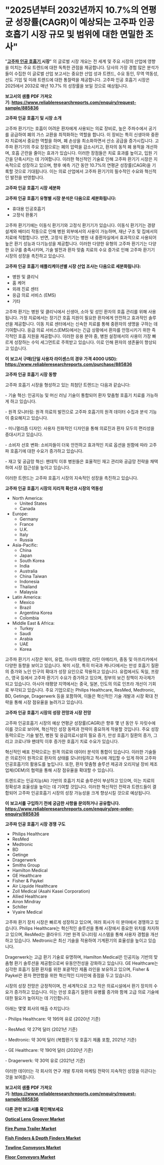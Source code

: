 <p><h1>"2025년부터 2032년까지 10.7%의 연평균 성장률(CAGR)이 예상되는 고주파 인공호흡기 시장 규모 및 범위에 대한 면밀한 조사"</h1></p><p>"<strong><a href="https://www.reliableresearchreports.com/high-frequency-ventilator-r885836?utm_campaign=106&utm_medium=7&utm_source=Github&utm_content=ia&utm_term=11042025&utm_id=high-frequency-ventilator">고주파 인공 호흡기&nbsp;</a></strong><strong>시장</strong>" 의 글로벌 시장 개요는 전 세계 및 주요 시장의 산업에 영향을 미치는 주요 트렌드에 대한 독특한 관점을 제공합니다. 당사의 가장 경험 많은 분석가들이 수집한 이 글로벌 산업 보고서는 중요한 산업 성과 트렌드, 수요 동인, 무역 역동성, 선도 기업 및 미래 트렌드에 대한 통찰력을 제공합니다. 고주파 인공 호흡기 시장은 2025에서 2032로 매년 10.7% 의 성장률을 보일 것으로 예상됩니다.&nbsp;</p>
<p><strong>보고서의 샘플 PDF 가져오기:&nbsp;<a href="https://www.reliableresearchreports.com/enquiry/request-sample/885836?utm_campaign=106&utm_medium=7&utm_source=Github&utm_content=ia&utm_term=11042025&utm_id=high-frequency-ventilator">https://www.reliableresearchreports.com/enquiry/request-sample/885836</a></strong></p>
<p><strong>고주파 인공 호흡기 및 시장 소개</strong></p>
<p><p>고주파 환기기는 호흡이 어려운 환자에게 사용되는 의료 장비로, 높은 주파수에서 공기를 공급하여 폐의 가스 교환을 최적화하는 역할을 합니다. 이 장비는 특히 신생아와 중환자 치료에서 중요한 역할을 하며, 폐 손상을 최소화하면서 산소 공급을 증가시킵니다. 고주파 환기기의 주요 장점으로는 폐의 압력을 감소시키고, 환자의 동적 폐 용적을 개선하며, 호흡 곤란을 줄이는 효과가 있습니다. 이러한 장점들은 치료 효과를 높이고, 입원 기간을 단축시키는 데 기여합니다. 이러한 혁신적인 기술로 인해 고주파 환기기 시장은 지속적으로 성장하고 있으며, 향후 예측 기간 동안 10.7%의 연평균 성장률(CAGR)을 기록할 것으로 기대됩니다. 이는 의료 산업에서 고주파 환기기의 필수적인 수요와 혁신적인 발전을 반영합니다.</p></p>
<p><strong>고주파 인공 호흡기 시장 세분화</strong></p>
<p><strong>고주파 인공 호흡기 유형별 시장 분석은 다음으로 세분화됩니다:</strong></p>
<p><ul><li>휴대용 인공호흡기</li><li>고정식 환풍기</li></ul></p>
<p><p>고주파 환기기에는 이동식 환기기와 고정식 환기기가 있습니다. 이동식 환기기는 경량 설계와 배터리 작동으로 인해 병원 외부에서의 사용이 가능하며, 재난 구조 및 집에서의 치료에 적합합니다. 반면, 고정식 환기기는 병원 내 중환자실에서 효과적으로 사용되어 높은 환기 성능과 다기능성을 제공합니다. 이러한 다양한 유형의 고주파 환기기는 다양한 요구를 충족시키며, 기술 발전과 환자 맞춤 치료의 수요 증가로 인해 고주파 환기기 시장의 성장을 촉진하고 있습니다.</p></p>
<p><strong>고주파 인공 호흡기 애플리케이션별 시장 산업 조사는 다음으로 세분화됩니다:</strong></p>
<p><ul><li>병원 및 클리닉</li><li>홈 케어</li><li>외래 진료 센터</li><li>응급 의료 서비스 (EMS)</li><li>기타</li></ul></p>
<p><p>고주파 환기는 병원 및 클리닉에서 신생아, 소아 및 성인 환자의 호흡 관리를 위해 사용됩니다. 가정 치료에서는 장기간 호흡 지원이 필요한 환자에게 안전하고 효과적인 솔루션을 제공합니다. 이동 치료 센터에서는 신속한 치료를 통해 중환자의 생명을 구하는 데 기여합니다. 응급 의료 서비스(EMS)에서는 긴급 상황에서 환자를 안정시키기 위한 즉각적인 호흡 지원을 제공합니다. 이러한 응용 분야 중, 병원 설정에서의 사용이 가장 빠르게 성장하는 수익 세그먼트로 주목받고 있습니다. 이로 인해 환자의 생존율이 향상되고 있습니다.  </p></p>
<p><strong>이 보고서 구매(단일 사용자 라이센스의 경우 가격 4000 USD): <a href="https://www.reliableresearchreports.com/purchase/885836?utm_campaign=106&utm_medium=7&utm_source=Github&utm_content=ia&utm_term=11042025&utm_id=high-frequency-ventilator">https://www.reliableresearchreports.com/purchase/885836</a></strong></p>
<p><strong>고주파 인공 호흡기 시장 동향</strong></p>
<p><p>고주파 호흡기 시장을 형성하고 있는 최첨단 트렌드는 다음과 같습니다:</p><p>- 기술 혁신: 인공지능 및 머신 러닝 기술이 통합되어 환자 맞춤형 호흡기 치료를 가능하게 하고 있습니다.</p><p>- 원격 모니터링: 원격 의료의 발전으로 고주파 호흡기의 원격 데이터 수집과 분석 기능이 중요해지고 있습니다.</p><p>- 미니멀리즘 디자인: 사용자 친화적인 디자인을 통해 의료진과 환자 모두의 편리성을 증대시키고 있습니다.</p><p>- 소비자 선호 변화: 소비자들이 더욱 안전하고 효과적인 치료 옵션을 원함에 따라 고주파 호흡기에 대한 수요가 증가하고 있습니다.</p><p>- 재고 및 공급망 혁신: 팬데믹 이후 병원들은 효율적인 재고 관리와 공급망 전략을 채택하여 시장 접근성을 높이고 있습니다.</p><p>이러한 트렌드는 고주파 호흡기 시장의 지속적인 성장을 촉진하고 있습니다.</p></p>
<p><strong>고주파 인공 호흡기 시장의 지리적 확산과 시장의 역동성</strong></p>
<p><ul>
    <li>
        North America:
        <ul>
            <li>United States</li>
            <li>Canada</li>
        </ul>
    </li>
    <li>
        Europe:
        <ul>
            <li>Germany</li>
            <li>France</li>
            <li>U.K.</li>
            <li>Italy</li>
            <li>Russia</li>
        </ul>
    </li>
    <li>
        Asia-Pacific:
        <ul>
            <li>China</li>
            <li>Japan</li>
            <li>South Korea</li>
            <li>India</li>
            <li>Australia</li>
            <li>China Taiwan</li>
            <li>Indonesia</li>
            <li>Thailand</li>
            <li>Malaysia</li>
        </ul>
    </li>
    <li>
        Latin America:
        <ul>
            <li>Mexico</li>
            <li>Brazil</li>
            <li>Argentina Korea</li>
            <li>Colombia</li>
        </ul>
    </li>
    <li>
        Middle East & Africa:
        <ul>
            <li>Turkey</li>
            <li>Saudi</li>
            <li>Arabia</li>
            <li>UAE</li>
            <li>Korea</li>
        </ul>
    </li>
    </ul></p>
<p><p>고주파 환기기 시장은 북미, 유럽, 아시아 태평양, 라틴 아메리카, 중동 및 아프리카에서 다양한 동향을 보이고 있습니다. 북미 시장, 특히 미국과 캐나다에서는 만성 호흡기 질환의 증가와 노인 인구의 확대가 성장 요인으로 작용하고 있습니다. 유럽에서도 독일, 프랑스, 영국 등에서 고주파 환기기 수요가 증가하고 있으며, 정부의 보건 정책이 자극제가 되고 있습니다. 아시아 태평양 지역에서는 중국, 일본, 인도의 의료 인프라 개선이 기회로 부각되고 있습니다. 주요 기업으로는 Philips Healthcare, ResMed, Medtronic, BD, Getinge, Dragerwerk 등을 포함하여, 이들은 혁신적인 기술 개발과 시장 확대 전략을 통해 시장 점유율을 늘려가고 있습니다. </p></p>
<p><strong>고주파 인공 호흡기 시장의 성장 전망과 시장 전망</strong></p>
<p><p>고주파 인공호흡기 시장의 예상 연평균 성장률(CAGR)은 향후 몇 년 동안 두 자릿수에 이를 것으로 보이며, 혁신적인 성장 동력과 전략이 중요하게 작용할 것입니다. 주요 성장 동력으로는 기술 발전, 병원 및 응급의료시설의 필요 증가, 만성 호흡기 질환의 증가, 그리고 코로나19 팬데믹 이후 증가한 호흡기 치료 수요가 있습니다.</p><p>혁신적인 배포 전략으로는 원격 의료와 데이터 분석의 통합이 있습니다. 이러한 기술들은 의료진이 원격으로 환자의 상태를 모니터링하고 적시에 개입할 수 있게 하여 고주파 인공호흡기의 활용도를 높입니다. 또한, 환자 맞춤형 솔루션 제공과 오리지널 장비 제조업체(OEM)의 협력을 통해 시장 점유율을 확대할 수 있습니다.</p><p>트렌드로는 인공지능(AI) 기반의 호흡기 치료 솔루션이 부상하고 있으며, 이는 치료의 정확성과 효율성을 높이는 데 기여할 것입니다. 이러한 혁신적인 전략과 트렌드들이 결합되어 고주파 인공호흡기 시장의 성장 가능성을 크게 향상시킬 것으로 예상됩니다.</p></p>
<p><strong>이 보고서를 구입하기 전에 궁금한 사항을 문의하거나 공유합니다. <a href="https://www.reliableresearchreports.com/enquiry/pre-order-enquiry/885836?utm_campaign=106&utm_medium=7&utm_source=Github&utm_content=ia&utm_term=11042025&utm_id=high-frequency-ventilator">https://www.reliableresearchreports.com/enquiry/pre-order-enquiry/885836</a></strong></p>
<p><strong>고주파 인공 호흡기 시장 경쟁 구도</strong></p>
<p><ul><li>Philips Healthcare</li><li>ResMed</li><li>Medtronic</li><li>BD</li><li>Getinge</li><li>Dragerwerk</li><li>Smiths Group</li><li>Hamilton Medical</li><li>GE Healthcare</li><li>Fisher & Paykel</li><li>Air Liquide Healthcare</li><li>Zoll Medical (Asahi Kasei Corporation)</li><li>Allied Healthcare</li><li>Airon Mindray</li><li>Schiller</li><li>Vyaire Medical</li></ul></p>
<p><p>고주파 환기 장치 시장은 빠르게 성장하고 있으며, 여러 회사가 이 분야에서 경쟁하고 있습니다. Philips Healthcare는 혁신적인 솔루션을 통해 시장에서 중요한 위치를 차지하고 있으며, ResMed는 클라우드 기반 원격 모니터링 시스템을 통해 사용자 경험을 개선하고 있습니다. Medtronic은 최신 기술을 적용하여 기계환기의 효율성을 높이고 있습니다.</p><p>Dragerwerk는 고급 환기 기술로 유명하며, Hamilton Medical은 인공지능 기반의 맞춤형 환기 솔루션을 제공함으로써 유동안전성을 강화하고 있습니다. GE Healthcare는 심각한 호흡기 질환 환자를 위한 포괄적인 제품 라인을 보유하고 있으며, Fisher & Paykel은 환자 편안함을 위한 혁신적인 디자인에 중점을 두고 있습니다.</p><p>시장의 성장 전망은 긍정적이며, 전 세계적으로 크고 작은 의료시설에서 환기 장치의 수요가 증가하고 있습니다. 이는 만성 호흡기 질환의 유병률 증가와 함께 고급 의료 기술에 대한 필요가 높아지는 데 기인합니다.</p><p>아래는 몇몇 회사의 매출 수치입니다:</p><p>- Philips Healthcare: 약 195억 유로 (2020년 기준)</p><p>- ResMed: 약 27억 달러 (2021년 기준)</p><p>- Medtronic: 약 30억 달러 (복합환기 및 호흡기 제품 포함, 2021년 기준)</p><p>- GE Healthcare: 약 190억 달러 (2020년 기준)</p><p>- Dragerwerk: 약 30억 유로 (2021년 기준)</p><p>이러한 데이터는 각 회사의 연구 개발 투자와 마케팅 전략이 지속적인 성장을 이끈다는 것을 보여줍니다.</p></p>
<p><strong>보고서의 샘플 PDF 가져오기:&nbsp;<a href="https://www.reliableresearchreports.com/enquiry/request-sample/885836?utm_campaign=106&utm_medium=7&utm_source=Github&utm_content=ia&utm_term=11042025&utm_id=high-frequency-ventilator">https://www.reliableresearchreports.com/enquiry/request-sample/885836</a></strong></p>
<p><strong></strong></p>
<p><strong></strong></p>
<p><strong></strong></p>
<p><strong></strong></p>
<p><strong>다른 관련 보고서를 확인해보세요</strong></p>
<p><strong><p><a href="https://github.com/danzopachllq/Market-Research-Report-List-1/blob/main/optical-lens-groover-market.md?utm_campaign=106&utm_medium=7&utm_source=Github&utm_content=ia&utm_term=11042025&utm_id=high-frequency-ventilator">Optical Lens Groover Market</a></p><p><a href="https://github.com/hadshpinay/Market-Research-Report-List-1/blob/main/fire-pump-trailer-market.md?utm_campaign=106&utm_medium=7&utm_source=Github&utm_content=ia&utm_term=11042025&utm_id=high-frequency-ventilator">Fire Pump Trailer Market</a></p><p><a href="https://github.com/catlowdarcys/Market-Research-Report-List-1/blob/main/fish-finders-depth-finders-market.md?utm_campaign=106&utm_medium=7&utm_source=Github&utm_content=ia&utm_term=11042025&utm_id=high-frequency-ventilator">Fish Finders & Depth Finders Market</a></p><p><a href="https://github.com/fendtdjunawo/Market-Research-Report-List-1/blob/main/towline-conveyors-market.md?utm_campaign=106&utm_medium=7&utm_source=Github&utm_content=ia&utm_term=11042025&utm_id=high-frequency-ventilator">Towline Conveyors Market</a></p><p><a href="https://github.com/palenjeppecd/Market-Research-Report-List-1/blob/main/floor-conveyors-market.md?utm_campaign=106&utm_medium=7&utm_source=Github&utm_content=ia&utm_term=11042025&utm_id=high-frequency-ventilator">Floor Conveyors Market</a></p></strong></p>
<p></p>